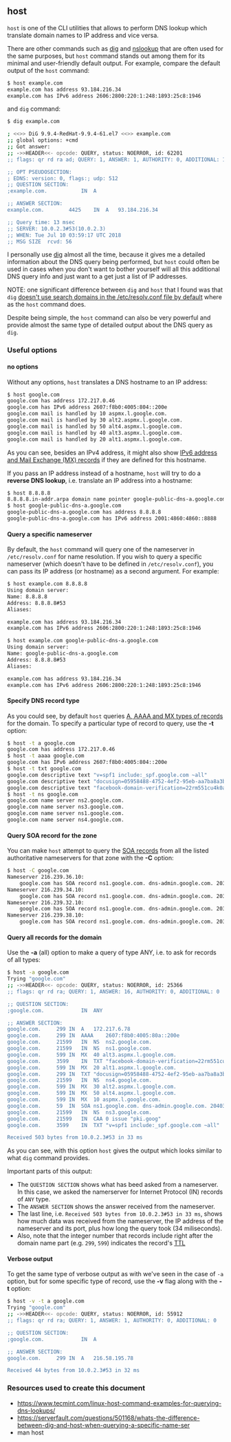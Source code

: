 ## host

`host` is one of the CLI utilities that allows to perform DNS lookup which translate domain names to IP address and vice versa.

There are other commands such as [dig](dig.md) and [nslookup](nslookup) that are often used for the same purposes, but `host` command stands out among them for its minimal and user-friendly default output. For example, compare the default output of the `host` command:

```bash
$ host example.com
example.com has address 93.184.216.34
example.com has IPv6 address 2606:2800:220:1:248:1893:25c8:1946
```

and `dig` command:

```bash
$ dig example.com

; <<>> DiG 9.9.4-RedHat-9.9.4-61.el7 <<>> example.com
;; global options: +cmd
;; Got answer:
;; ->>HEADER<<- opcode: QUERY, status: NOERROR, id: 62201
;; flags: qr rd ra ad; QUERY: 1, ANSWER: 1, AUTHORITY: 0, ADDITIONAL: 1

;; OPT PSEUDOSECTION:
; EDNS: version: 0, flags:; udp: 512
;; QUESTION SECTION:
;example.com.			IN	A

;; ANSWER SECTION:
example.com.		4425	IN	A	93.184.216.34

;; Query time: 13 msec
;; SERVER: 10.0.2.3#53(10.0.2.3)
;; WHEN: Tue Jul 10 03:59:17 UTC 2018
;; MSG SIZE  rcvd: 56
```

I personally use [dig](dig.md) almost all the time, because it gives me a detailed information about the DNS query being performed, but `host` could often be used in cases when you don't want to bother yourself will all this additional DNS query info and just want to a get just a list of IP addresses.

NOTE: one significant difference between `dig` and `host` that I found was that `dig` [doesn't use search domains in the /etc/resolv.conf file by default](https://serverfault.com/questions/434581/why-can-host-and-nslookup-resolve-a-name-but-dig-cannot) where as the `host` command does.

Despite being simple, the `host` command can also be very powerful and provide almost the same type of detailed output about the DNS query as `dig`.

### Useful options

#### no options

Without any options, `host` translates a DNS hostname to an IP address:

```bash
$ host google.com
google.com has address 172.217.0.46
google.com has IPv6 address 2607:f8b0:4005:804::200e
google.com mail is handled by 10 aspmx.l.google.com.
google.com mail is handled by 30 alt2.aspmx.l.google.com.
google.com mail is handled by 50 alt4.aspmx.l.google.com.
google.com mail is handled by 40 alt3.aspmx.l.google.com.
google.com mail is handled by 20 alt1.aspmx.l.google.com.
```

As you can see, besides an IPv4 address, it might also show [IPv6 address and Mail Exchange (MX) records](dns.md#types-of-dns-records) if they are defined for this hostname.

If you pass an IP address instead of a hostname, `host` will try to do a **reverse DNS lookup**, i.e. translate an IP address into a hostname:

```bash
$ host 8.8.8.8
8.8.8.8.in-addr.arpa domain name pointer google-public-dns-a.google.com.
$ host google-public-dns-a.google.com
google-public-dns-a.google.com has address 8.8.8.8
google-public-dns-a.google.com has IPv6 address 2001:4860:4860::8888
```

#### Query a specific nameserver

By default, the `host` command will query one of the nameserver in `/etc/resolv.conf` for name resolution. If you wish to query a specific nameserver (which doesn't have to be defined in `/etc/resolv.conf`), you can pass its IP address (or hostname) as a second argument. For example:

```bash
$ host example.com 8.8.8.8
Using domain server:
Name: 8.8.8.8
Address: 8.8.8.8#53
Aliases:

example.com has address 93.184.216.34
example.com has IPv6 address 2606:2800:220:1:248:1893:25c8:1946

$ host example.com google-public-dns-a.google.com
Using domain server:
Name: google-public-dns-a.google.com
Address: 8.8.8.8#53
Aliases:

example.com has address 93.184.216.34
example.com has IPv6 address 2606:2800:220:1:248:1893:25c8:1946
```

#### Specify DNS record type

As you could see, by default `host` queries [A, AAAA and MX types of records](dns.md#types-of-dns-records) for the domain. To specify a particular type of record to query, use the **-t** option:

```bash
$ host -t a google.com
google.com has address 172.217.0.46
$ host -t aaaa google.com
google.com has IPv6 address 2607:f8b0:4005:804::200e
$ host -t txt google.com
google.com descriptive text "v=spf1 include:_spf.google.com ~all"
google.com descriptive text "docusign=05958488-4752-4ef2-95eb-aa7ba8a3bd0e"
google.com descriptive text "facebook-domain-verification=22rm551cu4k0ab0bxsw536tlds4h95"
$ host -t ns google.com
google.com name server ns2.google.com.
google.com name server ns3.google.com.
google.com name server ns1.google.com.
google.com name server ns4.google.com.
```

#### Query SOA record for the zone

You can make `host` attempt to query the [SOA records](dns.md#zones) from all the listed authoritative nameservers for that zone with the **-C** option:


```bash
$ host -C google.com
Nameserver 216.239.36.10:
	google.com has SOA record ns1.google.com. dns-admin.google.com. 203854003 900 900 1800 60
Nameserver 216.239.34.10:
	google.com has SOA record ns1.google.com. dns-admin.google.com. 203880072 900 900 1800 60
Nameserver 216.239.32.10:
	google.com has SOA record ns1.google.com. dns-admin.google.com. 203880072 900 900 1800 60
Nameserver 216.239.38.10:
	google.com has SOA record ns1.google.com. dns-admin.google.com. 203854003 900 900 1800 60

```

#### Query all records for the domain

Use the **-a** (all) option to make a query of type ANY, i.e. to ask for records of all types:

```bash
$ host -a google.com
Trying "google.com"
;; ->>HEADER<<- opcode: QUERY, status: NOERROR, id: 25366
;; flags: qr rd ra; QUERY: 1, ANSWER: 16, AUTHORITY: 0, ADDITIONAL: 0

;; QUESTION SECTION:
;google.com.			IN	ANY

;; ANSWER SECTION:
google.com.		299	IN	A	172.217.6.78
google.com.		299	IN	AAAA	2607:f8b0:4005:80a::200e
google.com.		21599	IN	NS	ns2.google.com.
google.com.		21599	IN	NS	ns1.google.com.
google.com.		599	IN	MX	40 alt3.aspmx.l.google.com.
google.com.		3599	IN	TXT	"facebook-domain-verification=22rm551cu4k0ab0bxsw536tlds4h95"
google.com.		599	IN	MX	20 alt1.aspmx.l.google.com.
google.com.		299	IN	TXT	"docusign=05958488-4752-4ef2-95eb-aa7ba8a3bd0e"
google.com.		21599	IN	NS	ns4.google.com.
google.com.		599	IN	MX	30 alt2.aspmx.l.google.com.
google.com.		599	IN	MX	50 alt4.aspmx.l.google.com.
google.com.		599	IN	MX	10 aspmx.l.google.com.
google.com.		59	IN	SOA	ns1.google.com. dns-admin.google.com. 204035978 900 900 1800 60
google.com.		21599	IN	NS	ns3.google.com.
google.com.		21599	IN	CAA	0 issue "pki.goog"
google.com.		3599	IN	TXT	"v=spf1 include:_spf.google.com ~all"

Received 503 bytes from 10.0.2.3#53 in 33 ms
```

As you can see, with this option `host` gives the output which looks similar to what `dig` command provides.

Important parts of this output:

* The `QUESTION SECTION` shows what has beed asked from a nameserver. In this case, we asked the namerserver for Internet Protocol (IN) records of `ANY` type.
* The `ANSWER SECTION` shows the answer received from the nameserver.
* The last line, i.e. `Received 503 bytes from 10.0.2.3#53 in 33 ms`, shows how much data was received from the nameserver, the IP address of the nameserver and its port, plus how long the query took (34 miliseconds).
* Also, note that the integer number that records include right after the domain name part (e.g. `299`, `599`) indicates the record's [TTL](dns.md)

#### Verbose output

To get the same type of verbose output as with we've seen in the case of `-a` option, but for some specific type of record, use the **-v** flag along with the **-t** option:

```bash
$ host -v -t a google.com
Trying "google.com"
;; ->>HEADER<<- opcode: QUERY, status: NOERROR, id: 55912
;; flags: qr rd ra; QUERY: 1, ANSWER: 1, AUTHORITY: 0, ADDITIONAL: 0

;; QUESTION SECTION:
;google.com.			IN	A

;; ANSWER SECTION:
google.com.		299	IN	A	216.58.195.78

Received 44 bytes from 10.0.2.3#53 in 32 ms
```

### Resources used to create this document

* https://www.tecmint.com/linux-host-command-examples-for-querying-dns-lookups/
* https://serverfault.com/questions/501168/whats-the-difference-between-dig-and-host-when-querying-a-specific-name-ser
* man host
